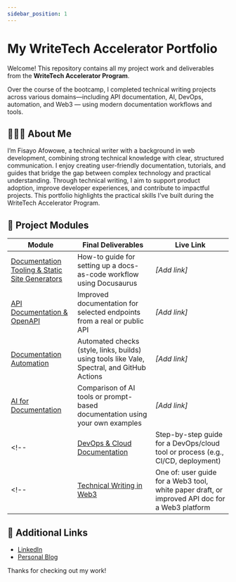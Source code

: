 ```yaml
---
sidebar_position: 1
---
```


# My WriteTech Accelerator Portfolio

Welcome! This repository contains all my project work and deliverables from the **WriteTech Accelerator Program**.

Over the course of the bootcamp, I completed technical writing projects across various domains—including API documentation, AI, DevOps, automation, and Web3 — using modern documentation workflows and tools.

## 👩🏽‍💻 About Me

I’m Fisayo Afowowe, a technical writer with a background in web development, combining strong technical knowledge with clear, structured communication. I enjoy creating user-friendly documentation, tutorials, and guides that bridge the gap between complex technology and practical understanding. Through technical writing, I aim to support product adoption, improve developer experiences, and contribute to impactful projects. This portfolio highlights the practical skills I’ve built during the WriteTech Accelerator Program.

## 📁 Project Modules

| Module | Final Deliverables | Live Link |
|--------------|---------------------|-----------|
| [Documentation Tooling & Static Site Generators](./documentation-tooling/intro) | How-to guide for setting up a docs-as-code workflow using Docusaurus | _[Add link]_ |
| [API Documentation & OpenAPI](./api-documentation/intro) | Improved documentation for selected endpoints from a real or public API | _[Add link]_ |
| [Documentation Automation](./docs-automation/intro) | Automated checks (style, links, builds) using tools like Vale, Spectral, and GitHub Actions | _[Add link]_ |
| [AI for Documentation](./ai-documentation) | Comparison of AI tools or prompt-based documentation using your own examples | _[Add link]_ |
<!-- | [DevOps & Cloud Documentation](./devops-cloud-documentation) | Step-by-step guide for a DevOps/cloud tool or process (e.g., CI/CD, deployment) | _[Add link]_ | -->
<!-- | [Technical Writing in Web3](./web3-documentation) | One of: user guide for a Web3 tool, white paper draft, or improved API doc for a Web3 platform | _[Add link]_ | -->


## 🔗 Additional Links

- [LinkedIn](https://www.linkedin.com/in/fisayo-afowowe-7932911b1/)
- [Personal Blog](https://medium.com/@fisayodoris)

Thanks for checking out my work!
